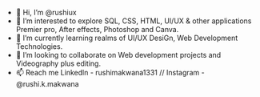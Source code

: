 - 👋 Hi, I’m @rushiux
- 👀 I’m interested to explore SQL, CSS, HTML, UI/UX & other applications Premier pro, After effects, Photoshop and Canva. 
- 🌱 I’m currently learning realms of UI/UX DesiGn, Web Development Technologies.
- 💞️ I’m looking to collaborate on Web development projects and Videography plus editing.
- 📫 Reach me Linkedln - rushimakwana1331 // Instagram - @rushi.k.makwana  



<!---
rushiux/rushiux is a ✨ special ✨ repository because its `README.md` (this file) appears on your GitHub profile.
You can click the Preview link to take a look at your changes.
--->
